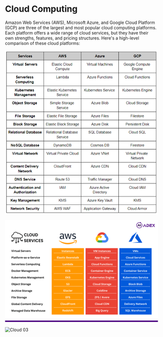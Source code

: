 # Cloud Computing

Amazon Web Services (AWS), Microsoft Azure, and Google Cloud Platform (GCP) are three of the largest and most popular cloud computing platforms. Each platform offers a wide range of cloud services, but they have their own strengths, features, and pricing structures. Here's a high-level comparison of these cloud platforms:

![Cloud 01](./img/cloud-01.png "Cloud 01")

![Cloud 02](./img/cloud-02.png "Cloud 02")

![Cloud 03](./img/cloud-03.png "Cloud 03")
